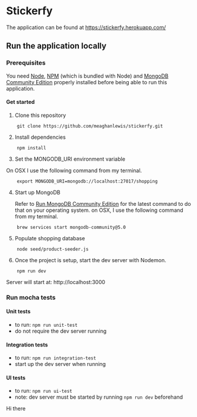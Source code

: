# Stickerfy

The application can be found at https://stickerfy.herokuapp.com/

## Run the application locally

### Prerequisites

You need [Node](https://nodejs.org/en/download/), [NPM](https://www.npmjs.com/get-npm) (which is bundled with Node) and [MongoDB Community Edition](https://docs.mongodb.com/manual/installation/#mongodb-community-edition) properly installed before being able to run this application.

#### Get started

1. Clone this repository

``` shell
    git clone https://github.com/meaghanlewis/stickerfy.git
```

2. Install dependencies

``` shell
    npm install
```

3. Set the MONGODB_URI environment variable

On OSX I use the following command from my terminal.

``` shell
    export MONGODB_URI=mongodb://localhost:27017/shopping
```

4. Start up MongoDB

    Refer to [Run MongoDB Community Edition](https://docs.mongodb.com/manual/tutorial/install-mongodb-on-os-x/#run-mongodb-community-edition) for the latest command to do that on your operating system. on OSX, I use the following command from my terminal.

``` shell
    brew services start mongodb-community@5.0
```

5. Populate shopping database

``` shell
    node seed/product-seeder.js
```

6. Once the project is setup, start the dev server with Nodemon.

``` shell
    npm run dev
```

Server will start at: http://localhost:3000

### Run mocha tests

#### Unit tests

- to run: `npm run unit-test`
- do not require the dev server running

#### Integration tests

- to run: `npm run integration-test`
- start up the dev server when running

#### UI tests

- to run: `npm run ui-test`
- note: dev server must be started by running `npm run dev` beforehand

Hi there
